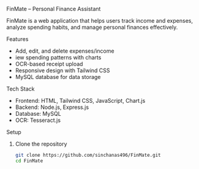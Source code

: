 FinMate – Personal Finance Assistant

FinMate is a web application that helps users track income and expenses, analyze spending habits, and manage personal finances effectively.

Features
- Add, edit, and delete expenses/income
- iew spending patterns with charts
- OCR-based receipt upload
- Responsive design with Tailwind CSS
- MySQL database for data storage

Tech Stack
- Frontend: HTML, Tailwind CSS, JavaScript, Chart.js
- Backend: Node.js, Express.js
- Database: MySQL
- OCR: Tesseract.js

Setup
1. Clone the repository  
   ```bash
   git clone https://github.com/sinchanas496/FinMate.git
   cd FinMate
